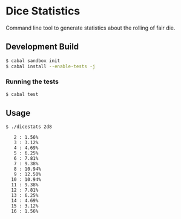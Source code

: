 # Dice Statistics

Command line tool to generate statistics about the rolling of fair die.

## Development Build

```bash
$ cabal sandbox init
$ cabal install --enable-tests -j
```

### Running the tests

```bash
$ cabal test
```

## Usage

    $ ./dicestats 2d8

       2 : 1.56%
       3 : 3.12%
       4 : 4.69%
       5 : 6.25%
       6 : 7.81%
       7 : 9.38%
       8 : 10.94%
       9 : 12.50%
      10 : 10.94%
      11 : 9.38%
      12 : 7.81%
      13 : 6.25%
      14 : 4.69%
      15 : 3.12%
      16 : 1.56%
